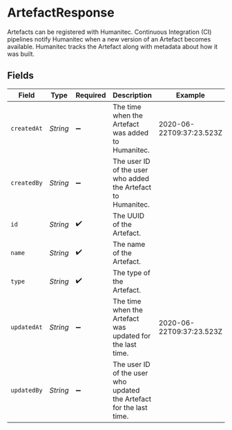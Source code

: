 # ArtefactResponse

Artefacts can be registered with Humanitec. Continuous Integration (CI) pipelines notify Humanitec when a new version of an Artefact becomes available. Humanitec tracks the Artefact along with metadata about how it was built.


## Fields

| Field                                                               | Type                                                                | Required                                                            | Description                                                         | Example                                                             |
| ------------------------------------------------------------------- | ------------------------------------------------------------------- | ------------------------------------------------------------------- | ------------------------------------------------------------------- | ------------------------------------------------------------------- |
| `createdAt`                                                         | *String*                                                            | :heavy_minus_sign:                                                  | The time when the Artefact was added to Humanitec.                  | 2020-06-22T09:37:23.523Z                                            |
| `createdBy`                                                         | *String*                                                            | :heavy_minus_sign:                                                  | The user ID of the user who added the Artefact to Humanitec.        |                                                                     |
| `id`                                                                | *String*                                                            | :heavy_check_mark:                                                  | The UUID of the Artefact.                                           |                                                                     |
| `name`                                                              | *String*                                                            | :heavy_check_mark:                                                  | The name of the Artefact.                                           |                                                                     |
| `type`                                                              | *String*                                                            | :heavy_check_mark:                                                  | The type of the Artefact.                                           |                                                                     |
| `updatedAt`                                                         | *String*                                                            | :heavy_minus_sign:                                                  | The time when the Artefact was updated for the last time.           | 2020-06-22T09:37:23.523Z                                            |
| `updatedBy`                                                         | *String*                                                            | :heavy_minus_sign:                                                  | The user ID of the user who updated the Artefact for the last time. |                                                                     |